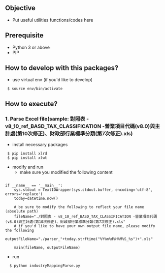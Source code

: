 ## Objective ##
- Put useful utilities functions/codes here

## Prerequisite
- Python 3 or above
- PIP

## How to develop with this packages? ##
- use virtual env (if you'd like to develop)
```
 $ source env/bin/activate
```

## How to execute?
### 1. Parse Excel file(sample: 對照表 - v8_10_ref_BASD_TAX_CLASSIFICATION -營業項目代碼(v8.0)與主計處(第10次修正)、財政部行業標準分類(第7次修正).xls)
- install necessary packages
```
 $ pip install xlrd
 $ pip install xlwt
```
- modify and run
  -  make sure you modified the following content
```
   
if __name__ == '__main__':
    sys.stdout = TextIOWrapper(sys.stdout.buffer, encoding='utf-8', errors='replace') 
    today=datetime.now()

    # be sure to modify the following to reflect your file name (absolute path)
    fileName="./對照表 - v8_10_ref_BASD_TAX_CLASSIFICATION -營業項目代碼(v8.0)與主計處(第10次修正)、財政部行業標準分類(第7次修正).xls"
    # if you'd like to have your own output file name, please modify the following
    outputFileName="./parser_"+today.strftime("%Y%m%d%H%M%S_%s")+".xls"

    main(fileName, outputFileName)
```
  - run
```
  $ python industryMappingParse.py
```
